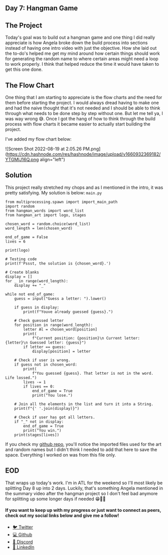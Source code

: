 ## Day 7: Hangman Game

## The Project
Today's goal was to build out a hangman game and one thing I did really appreciate is how Angela broke down the build process into sections instead of having one intro video with just the objective. How she laid out the to-do's helped me get my mind around how certain things should work for generating the random name to where certain areas might need a loop to work properly. I think that helped reduce the time it would have taken to get this one done. 

## The Flow Chart
One thing that I am starting to appreciate is the flow charts and the need for them before starting the project. I would always dread having to make one and had the naive thought that it's not needed and I should be able to think through what needs to be done step by step without one. But let me tell ya, I was way wrong 😅. Once I got the hang of how to think through the build process with flow charts it became easier to actually start building the project.

I've added my flow chart below:

![Screen Shot 2022-08-19 at 2.05.26 PM.png](https://cdn.hashnode.com/res/hashnode/image/upload/v1660932369182/YTGMlJ16Q.png align="left")


## Solution
This project really stretched my chops and as I mentioned in the intro, it was pretty satisfying. My solution is below:
`main.py`
```
from multiprocessing.spawn import import_main_path
import random
from hangman_words import word_list
from hangman_art import logo, stages

chosen_word = random.choice(word_list)
word_length = len(chosen_word)

end_of_game = False
lives = 6

print(logo)

# Testing code
print(f'Pssst, the solution is {chosen_word}.')

# Create blanks
display = []
for _ in range(word_length):
    display += "_"

while not end_of_game:
    guess = input("Guess a letter: ").lower()

    if guess in display:
        print(f"Youve already guessed {guess}.")

    # Check guessed letter
    for position in range(word_length):
        letter Al = chosen_word[position]
        print(
            f"Current position: {position}\n Current letter: {letter}\n Guessed letter: {guess}")
        if letter == guess:
            display[position] = letter

    # Check if user is wrong.
    if guess not in chosen_word:
        print(
            f"You guessed {guess}. That letter is not in the word. Life lossed.")
        lives -= 1
        if lives == 0:
            end_of_game = True
            print("You lose.")

    # Join all the elements in the list and turn it into a String.
    print(f"{' '.join(display)}")

    # Check if user has got all letters.
    if "_" not in display:
        end_of_game = True
        print("You win.")
    print(stages[lives])

```

If you check my [github repo](https://github.com/kdleonard93/100-Days-of-Code-Day-7), you'll notice the imported files used for the art and random names but I didn't think I needed to add that here to save the space. Everything I worked on was from this file only. 

## EOD
That wraps up today's work. I'm in ATL for the weekend so I'll most likely be splitting Day 8 up into 2 days. Luckily, that's something Angela mentioned in the summary video after the hangman project so I don't feel bad anymore for splitting up some longer days if needed 😁✌🏾


#### If you want to keep up with my progress or just want to connect as peers, check out my social links below and give me a follow!

<ul>
<li><a href="https://twitter.com/RingoMandingo93" target="_blank">🐦 Twitter</a></li>
<li><a href="https://github.com/kdleonard93" target="_blank">💻 Github</a></li>
<li><a href="https://discord.com/users/407639833146818570" target="_blank">👾 Discord</a></li>
<li><a href="https://www.linkedin.com/in/kyle-leonard93/" target="_blank">👔 LinkedIn</a></li>
</ul>
